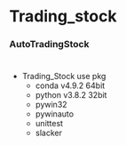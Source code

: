 # Trading_stock

### AutoTradingStock   
#

+ Trading_Stock use pkg
     + conda v4.9.2 64bit  
     + python v3.8.2 32bit   
     + pywin32   
     + pywinauto
     + unittest
     + slacker
  